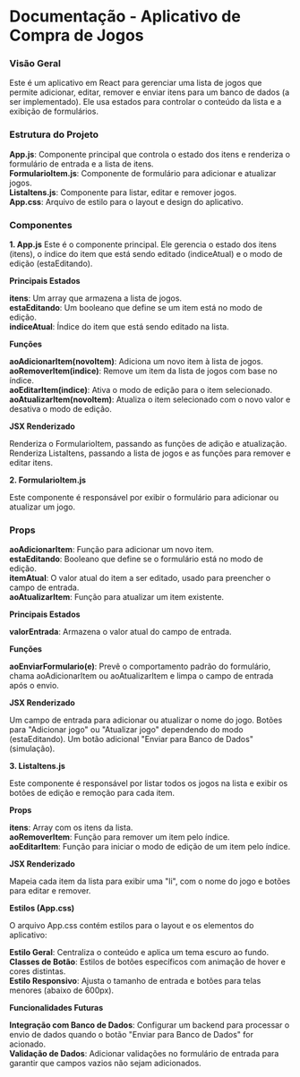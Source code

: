 # Documentação - Aplicativo de Compra de Jogos


<h3>Visão Geral</h3>

Este é um aplicativo em React para gerenciar uma lista de jogos que permite adicionar, editar, remover e enviar itens para um banco de dados (a ser implementado). Ele usa estados para controlar o conteúdo da lista e a exibição de formulários.

<h3>Estrutura do Projeto</h3>

<b>App.js</b>: Componente principal que controla o estado dos itens e renderiza o formulário de entrada e a lista de itens.<br>
<b>FormularioItem.js</b>: Componente de formulário para adicionar e atualizar jogos.<br>
<b>ListaItens.js</b>: Componente para listar, editar e remover jogos.<br>
<b>App.css</b>: Arquivo de estilo para o layout e design do aplicativo.<br>

<h3>Componentes</h3>

<b>1. App.js</b>
Este é o componente principal. Ele gerencia o estado dos itens (itens), o índice do item que está sendo editado (indiceAtual) e o modo de edição (estaEditando).

<b>Principais Estados</b>

<b>itens</b>: Um array que armazena a lista de jogos.<br>
<b>estaEditando</b>: Um booleano que define se um item está no modo de edição.<br>
<b>indiceAtual</b>: Índice do item que está sendo editado na lista.<br>

<b>Funções</b>

<b>aoAdicionarItem(novoItem)</b>: Adiciona um novo item à lista de jogos.<br>
<b>aoRemoverItem(indice)</b>: Remove um item da lista de jogos com base no índice.<br>
<b>aoEditarItem(indice)</b>: Ativa o modo de edição para o item selecionado.<br>
<b>aoAtualizarItem(novoItem)</b>: Atualiza o item selecionado com o novo valor e desativa o modo de edição.<br>

<b>JSX Renderizado</b>

Renderiza o FormularioItem, passando as funções de adição e atualização.<br>
Renderiza ListaItens, passando a lista de jogos e as funções para remover e editar itens.<br>

<b>2. FormularioItem.js</b>

Este componente é responsável por exibir o formulário para adicionar ou atualizar um jogo.

<h3>Props</h3>

<b>aoAdicionarItem</b>: Função para adicionar um novo item.<br>
<b>estaEditando</b>: Booleano que define se o formulário está no modo de edição.<br>
<b>itemAtual</b>: O valor atual do item a ser editado, usado para preencher o campo de entrada.<br>
<b>aoAtualizarItem</b>: Função para atualizar um item existente.<br>

<b>Principais Estados</b>

<b>valorEntrada</b>: Armazena o valor atual do campo de entrada.

<b>Funções</b>

<b>aoEnviarFormulario(e)</b>: Prevê o comportamento padrão do formulário, chama aoAdicionarItem ou aoAtualizarItem e limpa o campo de entrada após o envio.

<b>JSX Renderizado</b>

Um campo de entrada para adicionar ou atualizar o nome do jogo.
Botões para "Adicionar jogo" ou "Atualizar jogo" dependendo do modo (estaEditando).
Um botão adicional "Enviar para Banco de Dados" (simulação).

<b>3. ListaItens.js</b>

Este componente é responsável por listar todos os jogos na lista e exibir os botões de edição e remoção para cada item.

<b>Props</b>

<b>itens</b>: Array com os itens da lista.<br>
<b>aoRemoverItem</b>: Função para remover um item pelo índice.<br>
<b>aoEditarItem</b>: Função para iniciar o modo de edição de um item pelo índice.<br>

<b>JSX Renderizado</b>

Mapeia cada item da lista para exibir uma "li", com o nome do jogo e botões para editar e remover.

<b>Estilos (App.css)</b>

O arquivo App.css contém estilos para o layout e os elementos do aplicativo:

<b>Estilo Geral</b>: Centraliza o conteúdo e aplica um tema escuro ao fundo.<br>
<b>Classes de Botão</b>: Estilos de botões específicos com animação de hover e cores distintas.<br>
<b>Estilo Responsivo</b>: Ajusta o tamanho de entrada e botões para telas menores (abaixo de 600px).<br>

<b>Funcionalidades Futuras</b>

<b>Integração com Banco de Dados</b>: Configurar um backend para processar o envio de dados quando o botão "Enviar para Banco de Dados" for acionado.<br>
<b>Validação de Dados</b>: Adicionar validações no formulário de entrada para garantir que campos vazios não sejam adicionados.
